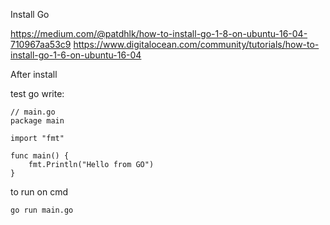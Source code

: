 Install Go

https://medium.com/@patdhlk/how-to-install-go-1-8-on-ubuntu-16-04-710967aa53c9
https://www.digitalocean.com/community/tutorials/how-to-install-go-1-6-on-ubuntu-16-04

After install

test go write:

```
// main.go
package main

import "fmt"

func main() {	
	fmt.Println("Hello from GO")
}
```

to run on cmd

```
go run main.go
```
